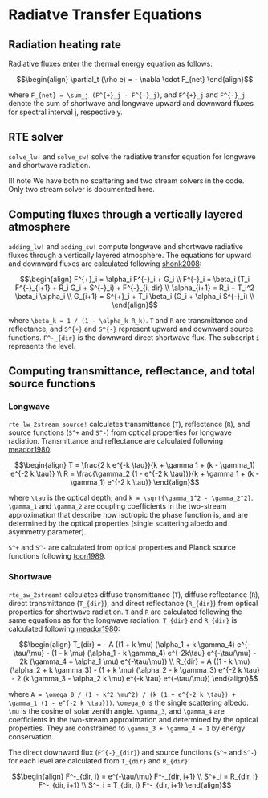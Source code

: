 # Radiatve Transfer Equations

## Radiation heating rate

Radiative fluxes enter the thermal energy equation as follows:

```math
\begin{align}
\partial_t (\rho e) = - \nabla \cdot F_{net}
\end{align}
```

where ``F_{net} = \sum_j (F^{+}_j - F^{-}_j)``, and ``F^{+}_j`` and ``F^{-}_j`` denote the sum of shortwave and longwave upward and downward fluxes for spectral interval j, respectively.

## RTE solver

`solve_lw!` and `solve_sw!` solve the radiative transfor equation for longwave and shortwave radiation.

!!! note
    We have both no scattering and two stream solvers in the code. Only two stream solver is documented here.

## Computing fluxes through a vertically layered atmosphere

`adding_lw!` and `adding_sw!` compute longwave and shortwave radiative fluxes through a vertically layered atmosphere. The equations for upward and downward fluxes are calculated following [shonk2008](@cite):

```math
\begin{align}
F^{+}_i = \alpha_i F^{-}_i + G_i \\
F^{-}_i = \beta_i (T_i F^{-}_{i+1} + R_i G_i + S^{-}_i) + F^{-}_{i, dir} \\
\alpha_{i+1} = R_i + T_i^2 \beta_i \alpha_i \\
G_{i+1} = S^{+}_i + T_i \beta_i (G_i + \alpha_i S^{-}_i) \\
\end{align}
```

where ``\beta_k = 1 / (1 - \alpha_k R_k)``. ``T`` and ``R`` are transmittance and reflectance, and ``S^{+}`` and ``S^{-}`` represent upward and downward source functions. ``F^-_{dir}`` is the downward direct shortwave flux. The subscript ``i`` represents the level.

## Computing transmittance, reflectance, and total source functions

### Longwave

`rte_lw_2stream_source!` calculates transmittance (``T``), reflectance (``R``), and source functions (``S^+`` and ``S^-``) from optical properties for longwave radiation. Transmittance and reflectance are calculated following [meador1980](@cite):

```math
\begin{align}
T = \frac{2 k e^{-k \tau}}{k + \gamma 1 + (k - \gamma_1) e^{-2 k \tau}} \\
R = \frac{\gamma_2 (1 - e^{-2 k \tau})}{k + \gamma 1 + (k - \gamma_1) e^{-2 k \tau}}
\end{align}
```

where ``\tau`` is the optical depth, and ``k = \sqrt{\gamma_1^2 - \gamma_2^2}``. ``\gamma_1`` and ``\gamma_2`` are coupling coefficients in the two-stream approximation that describe how isotropic the phase function is, and are determined by the optical properties (single scattering albedo and asymmetry parameter).

``S^+`` and ``S^-`` are calculated from optical properties and Planck source functions following [toon1989](@cite).

### Shortwave
`rte_sw_2stream!` calculates diffuse transmittance (``T``), diffuse reflectance (``R``), direct transmittance (``T_{dir}``), and direct reflectance (``R_{dir}``) from optical properties for shortwave radiation. ``T`` and ``R`` are calculated following the same equations as for the longwave radiation. ``T_{dir}`` and ``R_{dir}`` is calculated following [meador1980](@cite):

```math
\begin{align}
T_{dir} = - A ((1 + k \mu) (\alpha_1 + k \gamma_4) e^{-\tau/\mu} - (1 - k \mu) (\alpha_1 - k \gamma_4) e^{-2k\tau} e^{-\tau/\mu} - 2k (\gamma_4 + \alpha_1 \mu) e^{-\tau/\mu}) \\
R_{dir} = A ((1 - k \mu) (\alpha_2 + k \gamma_3) - (1 + k \mu) (\alpha_2 - k \gamma_3) e^{-2 k \tau} - 2 (k \gamma_3 - \alpha_2 k \mu) e^{-k \tau}  e^{-\tau/\mu})
\end{align}
```

where ``A = \omega_0 / (1 - k^2 \mu^2) / (k (1 + e^{-2 k \tau}) + \gamma_1 (1 - e^{-2 k \tau}))``. ``\omega_0`` is the single scattering albedo. ``\mu`` is the cosine of solar zenith angle. ``\gamma_3``, and ``\gamma_4`` are coefficients in the two-stream approximation and determined by the optical properties. They are constrained to ``\gamma_3 + \gamma_4 = 1`` by energy conservation.

The direct downward flux (``F^{-}_{dir}``) and source functions (``S^+`` and ``S^-``) for each level are calculated from ``T_{dir}`` and ``R_{dir}``:

```math
\begin{align}
F^-_{dir, i} = e^{-\tau/\mu} F^-_{dir, i+1} \\
S^+_i = R_{dir, i} F^-_{dir, i+1} \\
S^-_i = T_{dir, i} F^-_{dir, i+1}
\end{align}
```
